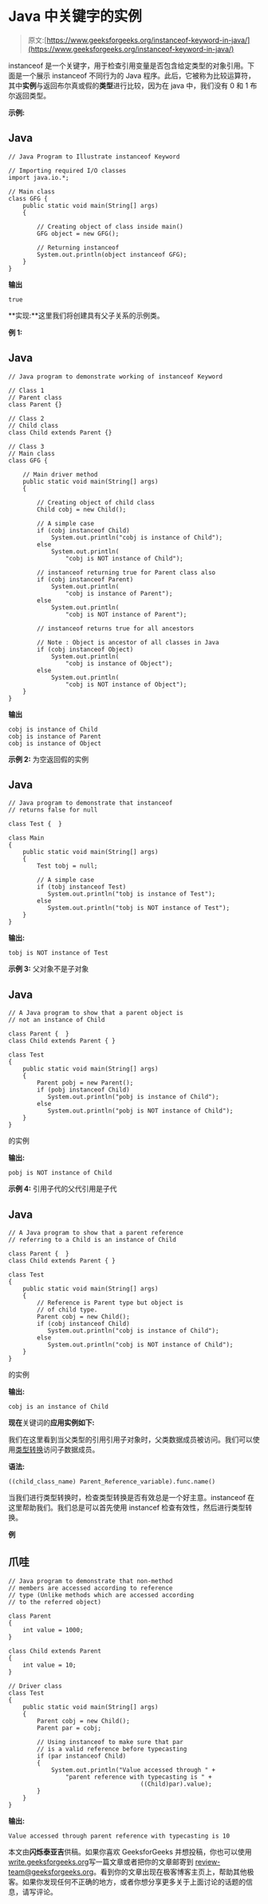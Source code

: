 # Java 中关键字的实例

> 原文:[https://www.geeksforgeeks.org/instanceof-keyword-in-java/](https://www.geeksforgeeks.org/instanceof-keyword-in-java/)

instanceof 是一个关键字，用于检查引用变量是否包含给定类型的对象引用。下面是一个展示 instanceof 不同行为的 Java 程序。此后，它被称为比较运算符，其中**实例**与返回布尔真或假的**类型**进行比较，因为在 java 中，我们没有 0 和 1 布尔返回类型。

**示例:**

## Java

```
// Java Program to Illustrate instanceof Keyword

// Importing required I/O classes
import java.io.*;

// Main class
class GFG {
    public static void main(String[] args)
    {

        // Creating object of class inside main()
        GFG object = new GFG();

        // Returning instanceof
        System.out.println(object instanceof GFG);
    }
}
```

**输出**

```
true
```

**实现:**这里我们将创建具有父子关系的示例类。

**例 1:**

## Java

```
// Java program to demonstrate working of instanceof Keyword

// Class 1
// Parent class
class Parent {}

// Class 2
// Child class
class Child extends Parent {}

// Class 3
// Main class
class GFG {

    // Main driver method
    public static void main(String[] args)
    {

        // Creating object of child class
        Child cobj = new Child();

        // A simple case
        if (cobj instanceof Child)
            System.out.println("cobj is instance of Child");
        else
            System.out.println(
                "cobj is NOT instance of Child");

        // instanceof returning true for Parent class also
        if (cobj instanceof Parent)
            System.out.println(
                "cobj is instance of Parent");
        else
            System.out.println(
                "cobj is NOT instance of Parent");

        // instanceof returns true for all ancestors

        // Note : Object is ancestor of all classes in Java
        if (cobj instanceof Object)
            System.out.println(
                "cobj is instance of Object");
        else
            System.out.println(
                "cobj is NOT instance of Object");
    }
}
```

**输出**

```
cobj is instance of Child
cobj is instance of Parent
cobj is instance of Object
```

**示例 2:** 为空返回假的实例

## Java

```
// Java program to demonstrate that instanceof
// returns false for null

class Test {  }

class Main
{
    public static void main(String[] args)
    {
        Test tobj = null;

        // A simple case
        if (tobj instanceof Test)
           System.out.println("tobj is instance of Test");
        else
           System.out.println("tobj is NOT instance of Test");
    }
}
```

**输出:**

```
tobj is NOT instance of Test
```

**示例 3:** 父对象不是子对象

## Java

```
// A Java program to show that a parent object is
// not an instance of Child

class Parent {  }
class Child extends Parent { }

class Test
{
    public static void main(String[] args)
    {
        Parent pobj = new Parent();
        if (pobj instanceof Child)
           System.out.println("pobj is instance of Child");
        else
           System.out.println("pobj is NOT instance of Child");
    }
}
```

的实例

**输出:**

```
pobj is NOT instance of Child
```

**示例 4:** 引用子代的父代引用是子代

## Java

```
// A Java program to show that a parent reference
// referring to a Child is an instance of Child

class Parent {  }
class Child extends Parent { }

class Test
{
    public static void main(String[] args)
    {
        // Reference is Parent type but object is
        // of child type.
        Parent cobj = new Child();
        if (cobj instanceof Child)
           System.out.println("cobj is instance of Child");
        else
           System.out.println("cobj is NOT instance of Child");
    }
}
```

的实例

**输出:**

```
cobj is an instance of Child
```

**现在**关键词的**应用实例如下:**

我们在这里看到当父类型的引用引用子对象时，父类数据成员被访问。我们可以使用[类型转换](https://www.geeksforgeeks.org/class-type-casting-in-java/)访问子数据成员。

**语法:**

```
((child_class_name) Parent_Reference_variable).func.name()
```

当我们进行类型转换时，检查类型转换是否有效总是一个好主意。instanceof 在这里帮助我们。我们总是可以首先使用 instancef 检查有效性，然后进行类型转换。

**例**

## 爪哇

```
// Java program to demonstrate that non-method
// members are accessed according to reference
// type (Unlike methods which are accessed according
// to the referred object)

class Parent
{
    int value = 1000;
}

class Child extends Parent
{
    int value = 10;
}

// Driver class
class Test
{
    public static void main(String[] args)
    {
        Parent cobj = new Child();
        Parent par = cobj;

        // Using instanceof to make sure that par
        // is a valid reference before typecasting
        if (par instanceof Child)
        {
            System.out.println("Value accessed through " +
                "parent reference with typecasting is " +
                                     ((Child)par).value);
        }
    }
}
```

**输出:**

```
Value accessed through parent reference with typecasting is 10
```

本文由**闪烁泰亚吉**供稿。如果你喜欢 GeeksforGeeks 并想投稿，你也可以使用[write.geeksforgeeks.org](https://write.geeksforgeeks.org)写一篇文章或者把你的文章邮寄到 review-team@geeksforgeeks.org。看到你的文章出现在极客博客主页上，帮助其他极客。如果你发现任何不正确的地方，或者你想分享更多关于上面讨论的话题的信息，请写评论。